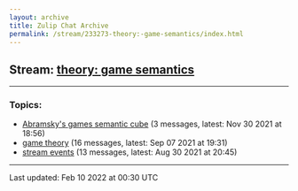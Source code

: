 ```yaml
---
layout: archive
title: Zulip Chat Archive
permalink: /stream/233273-theory:-game-semantics/index.html
---
```


## Stream: [theory: game semantics](https://mattecapu.github.io/ct-zulip-archive/stream/233273-theory:-game-semantics/index.html)
---

### Topics:

* [Abramsky's games semantic cube](topic/Abramsky's.20games.20semantic.20cube.html) (3 messages, latest: Nov 30 2021 at 18:56)
* [game theory](topic/game.20theory.html) (16 messages, latest: Sep 07 2021 at 19:31)
* [stream events](topic/stream.20events.html) (13 messages, latest: Aug 30 2021 at 20:45)

<hr><p>Last updated: Feb 10 2022 at 00:30 UTC</p>